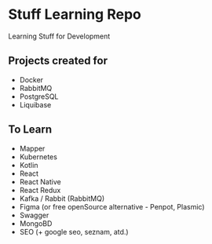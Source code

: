 # Stuff Learning Repo

Learning Stuff for Development

## Projects created for

- Docker
- RabbitMQ
- PostgreSQL
- Liquibase

## To Learn

- Mapper
- Kubernetes
- Kotlin
- React
- React Native
- React Redux
- Kafka / Rabbit (RabbitMQ)
- Figma (or free openSource alternative - Penpot, Plasmic)
- Swagger
- MongoBD
- SEO (+ google seo, seznam, atd.)
